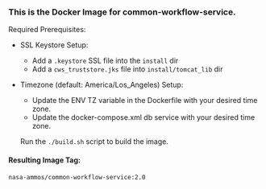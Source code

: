 ### This is the Docker Image for common-workflow-service.

Required Prerequisites:

- SSL Keystore Setup:
    - Add a `.keystore` SSL file into the `install` dir
    - Add a `cws_truststore.jks` file into `install/tomcat_lib` dir
    
- Timezone (default: America/Los_Angeles) Setup:
    - Update the ENV TZ variable in the Dockerfile with your desired time zone.
    - Update the docker-compose.xml db service with your desired time zone.


    Run the `./build.sh` script to build the image.  

#### Resulting Image Tag:

    nasa-ammos/common-workflow-service:2.0
